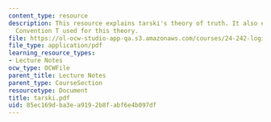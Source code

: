 ```yaml
---
content_type: resource
description: This resource explains tarski's theory of truth. It also explains the
  Convention T used for this theory.
file: https://ol-ocw-studio-app-qa.s3.amazonaws.com/courses/24-242-logic-ii-spring-2004/85ec169dba3ea9192b8fabf6e4b097df_tarski.pdf
file_type: application/pdf
learning_resource_types:
- Lecture Notes
ocw_type: OCWFile
parent_title: Lecture Notes
parent_type: CourseSection
resourcetype: Document
title: tarski.pdf
uid: 85ec169d-ba3e-a919-2b8f-abf6e4b097df
---
```

